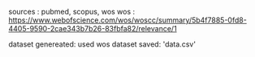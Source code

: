 sources : pubmed, scopus, wos
wos : https://www.webofscience.com/wos/woscc/summary/5b4f7885-0fd8-4405-9590-2cae343b7b26-83fbfa82/relevance/1

dataset genereated: used wos
dataset saved: 'data.csv'